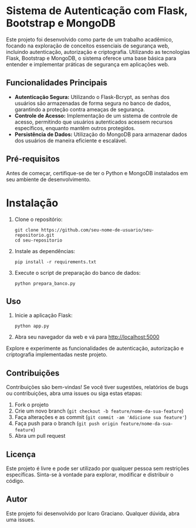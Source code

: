 # Sistema de Autenticação com Flask, Bootstrap e MongoDB

Este projeto foi desenvolvido como parte de um trabalho acadêmico, focando na exploração de conceitos essenciais de segurança web, incluindo autenticação, autorização e criptografia. 
Utilizando as tecnologias Flask, Bootstrap e MongoDB, o sistema oferece uma base básica para entender e implementar práticas de segurança em aplicações web.

## Funcionalidades Principais

- **Autenticação Segura:** Utilizando o Flask-Bcrypt, as senhas dos usuários são armazenadas de forma segura no banco de dados, garantindo a proteção contra ameaças de segurança.
- **Controle de Acesso:** Implementação de um sistema de controle de acesso, permitindo que usuários autenticados acessem recursos específicos, enquanto mantêm outros protegidos.
- **Persistência de Dados:** Utilização do MongoDB para armazenar dados dos usuários de maneira eficiente e escalável.

## Pré-requisitos
Antes de começar, certifique-se de ter o Python e MongoDB instalados em seu ambiente de desenvolvimento.

# Instalação
1. Clone o repositório:
    ```
    git clone https://github.com/seu-nome-de-usuario/seu-repositorio.git
    cd seu-repositorio
    ```
2. Instale as dependências:
    ```
    pip install -r requirements.txt
    ```
3. Execute o script de preparação do banco de dados:
    ```
    python prepara_banco.py
    ```

## Uso
1. Inicie a aplicação Flask:
    ```
    python app.py
    ```
2. Abra seu navegador da web e vá para [http://localhost:5000](http://localhost:5000)

Explore e experimente as funcionalidades de autenticação, autorização e criptografia implementadas neste projeto.

## Contribuições
Contribuições são bem-vindas! Se você tiver sugestões, relatórios de bugs ou contribuições, abra uma issues ou siga estas etapas:
1. Fork o projeto
2. Crie um novo branch (`git checkout -b feature/nome-da-sua-feature`)
3. Faça alterações e as commit (`git commit -am 'Adicione sua feature'`)
4. Faça push para o branch (`git push origin feature/nome-da-sua-feature`)
5. Abra um pull request

## Licença
Este projeto é livre e pode ser utilizado por qualquer pessoa sem restrições específicas. Sinta-se à vontade para explorar, modificar e distribuir o código.

## Autor
Este projeto foi desenvolvido por Icaro Graciano. Qualquer dúvida, abra uma issues.
